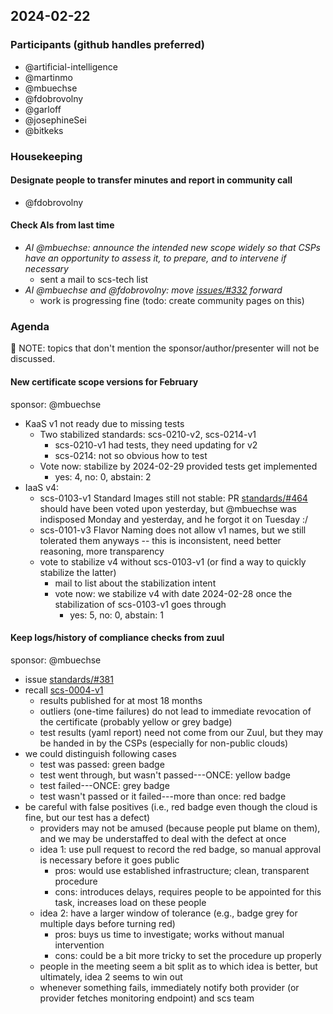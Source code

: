 ## 2024-02-22

### Participants (github handles preferred)

- @artificial-intelligence
- @martinmo
- @mbuechse
- @fdobrovolny
- @garloff
- @josephineSei
- @bitkeks

### Housekeeping

#### Designate people to transfer minutes and report in community call
- @fdobrovolny

#### Check AIs from last time

- _AI @mbuechse: announce the intended new scope widely so that CSPs have an opportunity to assess it, to prepare, and to intervene if necessary_
    - sent a mail to scs-tech list
- _AI @mbuechse and @fdobrovolny: move [issues/#332](https://github.com/SovereignCloudStack/issues/issues/332) forward_
    - work is progressing fine (todo: create community pages on this)

### Agenda

:rotating_light: NOTE: topics that don't mention the sponsor/author/presenter will not be discussed.

#### New certificate scope versions for February

sponsor: @mbuechse

- KaaS v1 not ready due to missing tests
    - Two stabilized standards: scs-0210-v2, scs-0214-v1
        - scs-0210-v1 had tests, they need updating for v2
        - scs-0214: not so obvious how to test
    - Vote now: stabilize by 2024-02-29 provided tests get implemented
        - yes: 4, no: 0, abstain: 2
- IaaS v4:
    - scs-0103-v1 Standard Images still not stable: PR [standards/#464](https://github.com/SovereignCloudStack/standards/pull/464) should have been voted upon yesterday, but @mbuechse was indisposed Monday and yesterday, and he forgot it on Tuesday :/
    - scs-0101-v3 Flavor Naming does not allow v1 names, but we still tolerated them anyways -- this is inconsistent, need better reasoning, more transparency
    - vote to stabilize v4 without scs-0103-v1 (or find a way to quickly stabilize the latter)
        - mail to list about the stabilization intent
        - vote now: we stabilize v4 with date 2024-02-28 once the stabilization of scs-0103-v1 goes through
            - yes: 5, no: 0, abstain: 1

#### Keep logs/history of compliance checks from zuul

sponsor: @mbuechse

- issue [standards/#381](https://github.com/SovereignCloudStack/standards/issues/381)
- recall [scs-0004-v1](https://docs.scs.community/standards/scs-0004-v1-achieving-certification)
    - results published for at most 18 months
    - outliers (one-time failures) do not lead to immediate revocation of the certificate (probably yellow or grey badge)
    - test results (yaml report) need not come from our Zuul, but they may be handed in by the CSPs (especially for non-public clouds)
- we could distinguish following cases
    - test was passed: green badge
    - test went through, but wasn't passed---ONCE: yellow badge
    - test failed---ONCE: grey badge
    - test wasn't passed or it failed---more than once: red badge
- be careful with false positives (i.e., red badge even though the cloud is fine, but our test has a defect)
    - providers may not be amused (because people put blame on them), and we may be understaffed to deal with the defect at once
    - idea 1: use pull request to record the red badge, so manual approval is necessary before it goes public
        - pros: would use established infrastructure; clean, transparent procedure
        - cons: introduces delays, requires people to be appointed for this task, increases load on these people
    - idea 2: have a larger window of tolerance (e.g., badge grey for multiple days before turning red)
        - pros: buys us time to investigate; works without manual intervention
        - cons: could be a bit more tricky to set the procedure up properly
    - people in the meeting seem a bit split as to which idea is better, but ultimately, idea 2 seems to win out
    - whenever something fails, immediately notify both provider (or provider fetches monitoring endpoint) and scs team
